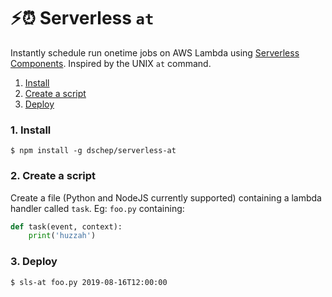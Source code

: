 # :zap::alarm_clock: Serverless `at`

Instantly schedule run onetime jobs on AWS Lambda using
[Serverless Components](https://github.com/serverless/components). Inspired by the UNIX `at`
command.

1. [Install](#1-install)
2. [Create a script](#2-create-a-script)
3. [Deploy](#3-deploy)


### 1. Install

```console
$ npm install -g dschep/serverless-at
```

### 2. Create a script

Create a file (Python and NodeJS currently supported) containing a lambda handler called `task`.
Eg: `foo.py` containing:
```python
def task(event, context):
    print('huzzah')
```

### 3. Deploy

```console
$ sls-at foo.py 2019-08-16T12:00:00
```
